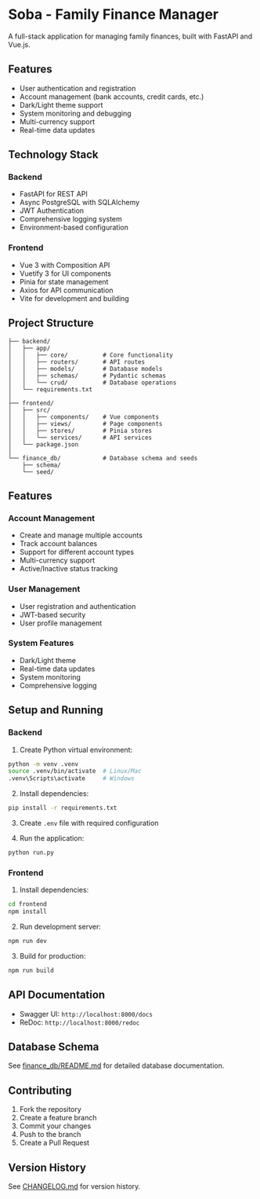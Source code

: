 # Soba - Family Finance Manager

A full-stack application for managing family finances, built with FastAPI and Vue.js.

## Features
- User authentication and registration
- Account management (bank accounts, credit cards, etc.)
- Dark/Light theme support
- System monitoring and debugging
- Multi-currency support
- Real-time data updates

## Technology Stack
### Backend
- FastAPI for REST API
- Async PostgreSQL with SQLAlchemy
- JWT Authentication
- Comprehensive logging system
- Environment-based configuration

### Frontend
- Vue 3 with Composition API
- Vuetify 3 for UI components
- Pinia for state management
- Axios for API communication
- Vite for development and building

## Project Structure
```
├── backend/
│   ├── app/
│   │   ├── core/          # Core functionality
│   │   ├── routers/       # API routes
│   │   ├── models/        # Database models
│   │   ├── schemas/       # Pydantic schemas
│   │   └── crud/          # Database operations
│   └── requirements.txt
│
├── frontend/
│   ├── src/
│   │   ├── components/    # Vue components
│   │   ├── views/         # Page components
│   │   ├── stores/        # Pinia stores
│   │   └── services/      # API services
│   └── package.json
│
└── finance_db/            # Database schema and seeds
    ├── schema/
    └── seed/
```

## Features
### Account Management
- Create and manage multiple accounts
- Track account balances
- Support for different account types
- Multi-currency support
- Active/Inactive status tracking

### User Management
- User registration and authentication
- JWT-based security
- User profile management

### System Features
- Dark/Light theme
- Real-time data updates
- System monitoring
- Comprehensive logging

## Setup and Running

### Backend
1. Create Python virtual environment:
```bash
python -m venv .venv
source .venv/bin/activate  # Linux/Mac
.venv\Scripts\activate     # Windows
```

2. Install dependencies:
```bash
pip install -r requirements.txt
```

3. Create `.env` file with required configuration

4. Run the application:
```bash
python run.py
```

### Frontend
1. Install dependencies:
```bash
cd frontend
npm install
```

2. Run development server:
```bash
npm run dev
```

3. Build for production:
```bash
npm run build
```

## API Documentation
- Swagger UI: `http://localhost:8000/docs`
- ReDoc: `http://localhost:8000/redoc`

## Database Schema
See [finance_db/README.md](finance_db/README.md) for detailed database documentation.

## Contributing
1. Fork the repository
2. Create a feature branch
3. Commit your changes
4. Push to the branch
5. Create a Pull Request

## Version History
See [CHANGELOG.md](CHANGELOG.md) for version history.
